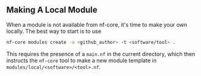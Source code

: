 ## Making A Local Module

When a module is not available from nf-core, it's time to
make your own locally. The best way to start is to use
```bash
nf-core modules create -a <github_author> -t <software/tool> .
```

This requires the presence of a `main.nf` in the current directory,
which then instructs the `nf-core` tool to make a new module
template in `modules/local/<software>/<tool>.nf`.
